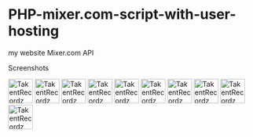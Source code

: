 # PHP-mixer.com-script-with-user-hosting
my website Mixer.com API

Screenshots

<img src="https://cdn.discordapp.com/attachments/304553615920594944/318490233362448386/BeamIRL.png" alt="TakentRecordz" style="width:50px;height:50px;">
<img src="https://cdn.discordapp.com/attachments/304553615920594944/318490255240200192/game_host.png" alt="TakentRecordz" style="width:50px;height:50px;">
<img src="https://cdn.discordapp.com/attachments/304553615920594944/318490263293263883/game.png" alt="TakentRecordz" style="width:50px;height:50px;">
<img src="https://cdn.discordapp.com/attachments/304553615920594944/318490278740885514/hosting_url.png" alt="TakentRecordz" style="width:50px;height:50px;">
<img src="https://cdn.discordapp.com/attachments/304553615920594944/318490354527502337/title.png" alt="TakentRecordz" style="width:50px;height:50px;">
<img src="https://cdn.discordapp.com/attachments/304553615920594944/318490364916793354/hosttitle.png" alt="TakentRecordz" style="width:50px;height:50px;">
<img src="https://cdn.discordapp.com/attachments/304553615920594944/318490365135159297/none_hosting_video.png" alt="TakentRecordz" style="width:50px;height:50px;">
<img src="https://cdn.discordapp.com/attachments/304553615920594944/318490364942221313/hosttitle_active.png" alt="TakentRecordz" style="width:50px;height:50px;">
<img src="https://cdn.discordapp.com/attachments/304553615920594944/318490366317690880/video_hosting.png" alt="TakentRecordz" style="width:50px;height:50px;">
<img src="https://cdn.discordapp.com/attachments/304553615920594944/318490369077673984/title_host.png" alt="TakentRecordz" style="width:50px;height:50px;">
